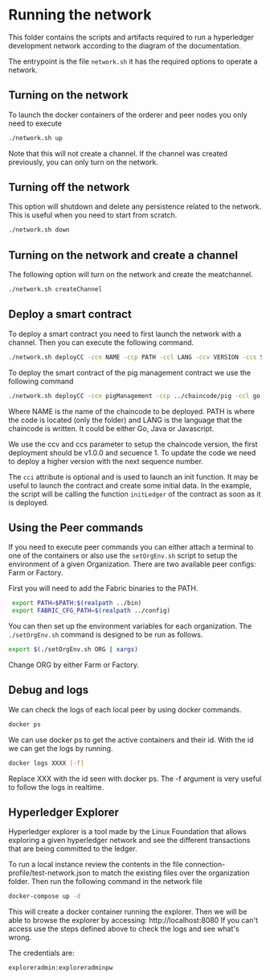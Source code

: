 # Running the network

This folder contains the scripts and artifacts required to run a hyperledger development network according to the diagram of the documentation. 

The entrypoint is the file `network.sh` it has the required options to operate a network.

## Turning on the network

To launch the docker containers of the orderer and peer nodes you only need to execute

```bash
./network.sh up
```

Note that this will not create a channel. If the channel was created previously, you can only turn on the network.

## Turning off the network

This option will shutdown and delete any persistence related to the network. This is useful when you need to start from scratch.

```bash
./network.sh down
```

## Turning on the network and create a channel

The following option will turn on the network and create the meatchannel.

```bash
./network.sh createChannel
```

## Deploy a smart contract

To deploy a smart contract you need to first launch the network with a channel.
Then you can execute the following command.

```bash
./network.sh deployCC -ccn NAME -ccp PATH -ccl LANG -ccv VERSION -ccs SEQUENCE [-cci initLedger]
```

To deploy the smart contract of the pig management contract we use the following command

```bash
./network.sh deployCC -ccn pigManagement -ccp ../chaincode/pig -ccl go -ccv 2.3 -ccs 5 
```

Where NAME is the name of the chaincode to be deployed. PATH is where the code is located (only the folder) and LANG is the language that the chaincode is written. It could be either Go, Java or Javascript.

We use the ccv and ccs parameter to setup the chaincode version, the first deployment should be v1.0.0 and secuence 1. To update the code we need to deploy a higher version with the next sequence number.

The `cci` attribute is optional and is used to launch an init function. It may be useful to launch the contract and create some initial data. In the example, the script will be calling the function `initLedger` of the contract as soon as it is deployed.

## Using the Peer commands

If you need to execute peer commands you can either attach a terminal to one of the containers or also use the `setOrgEnv.sh` script to setup the environment of a given Organization.
There are two available peer configs: Farm or Factory.

First you will need to add the Fabric binaries to the PATH.

```bash
 export PATH=$PATH:$(realpath ../bin)
 export FABRIC_CFG_PATH=$(realpath ../config)
```

You can then set up the environment variables for each organization. The `./setOrgEnv.sh` command is designed to be run as follows.

```bash
export $(./setOrgEnv.sh ORG | xargs)
```

Change ORG by either Farm or Factory.

## Debug and logs

We can check the logs of each local peer by using docker commands.

```bash
docker ps
```
We can use docker ps to get the active containers and their id. With the id we can get the logs by running.

```bash
docker logs XXXX [-f]
```
Replace XXX with the id seen with docker ps. The -f argument is very useful to follow the logs in realtime.

## Hyperledger Explorer

Hyperledger explorer is a tool made by the Linux Foundation that allows exploring a given hyperledger network and see the different transactions that are being committed to the ledger.

To run a local instance review the contents in the file connection-profile/test-network.json to match the existing files over the organization folder.
Then run the following command in the network file
```bash
docker-compose up -d
```

This will create a docker container running the explorer. Then we will be able to browse the explorer by accessing:
http://localhost:8080
If you can't access use the steps defined above to check the logs and see what's wrong.

The credentials are:
```bash
exploreradmin:exploreradminpw
```